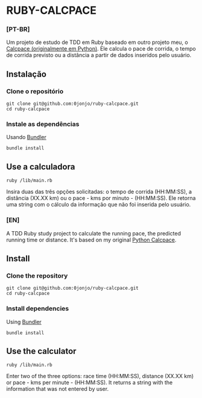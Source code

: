 # RUBY-CALCPACE

### [PT-BR]

Um projeto de estudo de TDD em Ruby baseado em outro projeto meu, o [Calcpace (originalmente em Python)](https://github.com/0jonjo/calcpace). Ele calcula o pace de corrida, o tempo de corrida previsto ou a distância a partir de dados inseridos pelo usuário.

## Instalação

### Clone o repositório

```shell
git clone git@github.com:0jonjo/ruby-calcpace.git
cd ruby-calcpace
```

### Instale as dependências

Usando [Bundler](https://github.com/bundler/bundler)

```shell
bundle install
```

## Use a calculadora

```shell
ruby /lib/main.rb
```

Insira duas das três opções solicitadas: o tempo de corrida (HH:MM:SS), a distância (XX.XX km) ou o pace - kms por minuto - (HH:MM:SS). Ele retorna uma string com o cálculo da informação que não foi inserida pelo usuário.


### [EN]

A TDD Ruby study project to calculate the running pace, the predicted running time or distance. It's based on my original [Python Calcpace](https://github.com/0jonjo/calcpace).

## Install

### Clone the repository

```shell
git clone git@github.com:0jonjo/ruby-calcpace.git
cd ruby-calcpace
```

### Install dependencies

Using [Bundler](https://github.com/bundler/bundler)

```shell
bundle install
```

## Use the calculator

```shell
ruby /lib/main.rb
```

Enter two of the three options: race time (HH:MM:SS), distance (XX.XX km) or pace - kms per minute - (HH:MM:SS). It returns a string with the information that was not entered by user. 
